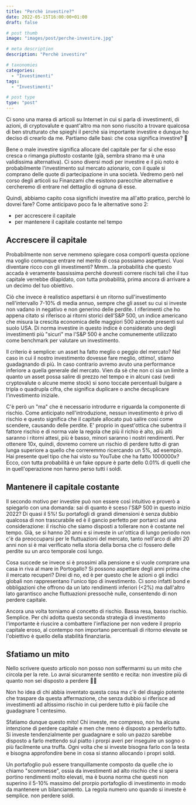 ```yaml
---
title: "Perchè investire?"
date: 2022-05-15T16:00:00+01:00
draft: false

# post thumb
image: "images/post/perche-investire.jpg"

# meta description
description: "Perchè investire"

# taxonomies
categories:
  - "Investimenti"
tags:
  - "Investimenti"

# post type
type: "post"
---
```


Ci sono una marea di articoli su Internet in cui si parla di investimenti, di azioni, di cryptovalute e quant'altro ma non sono riuscito a trovare qualcosa di ben strutturato che spieghi il perchè sia importante investire e dunque ho deciso di crearlo da me. Partiamo dalle basi: che cosa significa investire? 🤔

Bene o male investire significa allocare del capitale per far sì che esso cresca o rimanga piuttosto costante (già, sembra strano ma è una validissima alternativa). Ci sono diversi modi per investire e il più noto è probabilmente l'investimento sul mercato azionario, con il quale si comprano delle quote di partecipazione in una società. Vedremo però nel corso degli articoli su Finanzami che esistono parecchie alternative e cercheremo di entrare nel dettaglio di ognuna di esse.

Quindi, abbiamo capito cosa significhi investire ma all'atto pratico, perchè lo dovrei fare? Come anticipavo poco fa le alternative sono 2:

- per accrescere il capitale
- per mantenere il capitale costante nel tempo

## Accrescere il capitale

Probabilmente non serve nemmeno spiegare cosa comporti questa opzione ma voglio comunque entrare nel merito di cosa possiamo aspettarci. Vuoi diventare ricco con gli investimenti? Mmm...la probabilità che questo accada è veramente bassissima perchè dovresti correre rischi tali che il tuo capitale verrebbe dilapidato, con tutta probabilità, prima ancora di arrivare a un decimo del tuo obiettivo.

Ciò che invece è realistico aspettarsi è un ritorno sull'investimento nell'intervallo 7-10% di media annuo, sempre che gli asset su cui si investe non vadano in negativo e non generino delle perdite. I riferimenti che ho appena citato si riferisco ai ritorni storici dell'S&P 500, un indice americano che misura la crescita economica delle maggiori 500 aziende presenti sul suolo USA. Di norma investire in questo indice è considerato uno degli investimenti più "sicuri" ma l'S&P 500 è anche comunemente utilizzato come benchmark per valutare un investimento.

Il criterio è semplice: un asset ha fatto meglio o peggio del mercato? Nel caso in cui il nostro investimento dovesse fare meglio, ottimo!, stiamo guadagnando di più. In caso contrario avremo avuto una performance inferiore a quella generale del mercato.
Vien da sè che non ci sia un limite a quanto un asset possa salire di prezzo nel tempo e in alcuni casi (vedi cryptovalute o alcune meme stock) si sono toccate percentuali bulgare a tripla o quadrupla cifra, che significa duplicare o anche decuplicare l'investimento iniziale.

C'è però un "ma" che è necessario introdurre e riguarda la componente di rischio. Come anticipato nell'introduzione, nessun investimento è privo di rischio e questo significa che il capitale allocato può salire così come scendere, causando delle perdite.
E' proprio in quest'ottica che subentra il fattore rischio e di norma vale la regola che più il richio è alto, più alti saranno i ritorni attesi, più è basso, minori saranno i nostri rendimenti. Per ottenere 10x, quindi, dovremo correre un rischio di perdere tutto di gran lunga superiore a quello che correremmo ricercando un 5%, ad esempio. Hai presente quel tipo che hai visto su YouTube che ha fatto 1000000x? Ecco, con tutta probabilità è un fake oppure è parte dello 0.01% di quelli che in quell'operazione non hanno perso tutti i soldi.

## Mantenere il capitale costante

Il secondo motivo per investire può non essere così intuitivo e proverò a spiegarlo con una domanda: sai di quanto è sceso l'S&P 500 in questo inizio 2022? Di quasi il 5%! Su portafogli di grandi dimensioni è senza dubbio qualcosa di non trascurabile ed è il gancio perfetto per portarci ad una considerazione: il rischio che siamo disposti a tollerare non è costante nel tempo. Già, se si hanno 20 anni e si investe in un'ottica di lungo periodo non c'è da preoccuparsi per le fluttuazioni del mercato, tanto nell'arco di altri 20 anni non si è mai verificato nella storia della borsa che ci fossero delle perdite su un arco temporale così lungo.

Cosa succede se invece si è prossimi alla pensione e si vuole comprare una casa in riva al mare in Portogallo? Si possono aspettare degli anni prima che il mercato recuperi? Direi di no, ed è per questo che le azioni o gli indici globali non rappresentano l'unico tipo di investimento. Ci sono infatti bond e obbligazioni che offrono da un lato rendimenti inferiori (<2%) ma dall'altro lato garantisco anche fluttuazioni pressochè nulle, consentendo di non perdere capitale.

Ancora una volta torniamo al concetto di rischio. Bassa resa, basso rischio. Semplice. Per chi adotta questa seconda strategia di investimento l'importante è riuscire a combattere l'inflazione per non vedere il proprio capitale eroso, al contempo non importano percentuali di ritorno elevate se l'obiettivo è quello della stabilità finanziaria.

## Sfatiamo un mito

Nello scrivere questo articolo non posso non soffermarmi su un mito che circola per la rete. Lo avrai sicuramente sentito e recita: non investire più di quanto non sei disposto a perdere 🤦‍♂️

Non ho idea di chi abbia inventato questa cosa ma c'è del disagio potente che traspare da questa affermazione, che senza dubbio si riferisce ad investimenti ad altissimo rischio in cui perdere tutto è più facile che guadagnare 1 centesimo.

Sfatiamo dunque questo mito! Chi investe, me compreso, non ha alcuna intenzione di perdere capitale e men che meno è disposto a perderlo tutto. Si investe tendenzialmente per guadagnare e solo un pazzo sarebbe disposto a farlo mettendo sul piatto i prorpi averi per inseguire un sogno o più facilmente una truffa.
Ogni volta che si investe bisogna farlo con la testa e bisogna approfondire bene in cosa si stanno allocando i propri soldi.

Un portafoglio può essere tranquillamente composto da quelle che io chiamo "scommesse", ossia da investimenti ad alto rischio che si spera portino rendimenti molto elevati, ma è buona norma che questi non superino il 5-10% massimo del prorpio portafoglio di investimento in modo da mantenere un bilanciamento. La regola numero uno quando si investe è semplice. non perdere soldi.